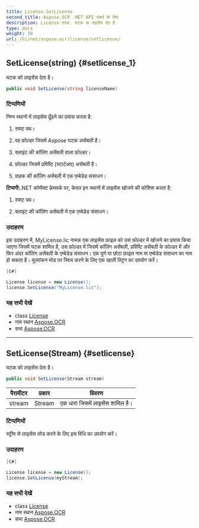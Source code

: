 ```yaml
---
title: License.SetLicense
second_title: Aspose.OCR .NET API संदर्भ के लिए
description: License तरक. घटक क लइसेंस देत है
type: docs
weight: 30
url: /hi/net/aspose.ocr/license/setlicense/
---
```

## SetLicense(string) {#setlicense_1}

घटक को लाइसेंस देता है।

```csharp
public void SetLicense(string licenseName)
```

### टिप्पणियों

निम्न स्थानों में लाइसेंस ढूँढने का प्रयास करता है:

1. स्पष्ट पथ।

2. वह फ़ोल्डर जिसमें Aspose घटक असेंबली है।

3. क्लाइंट की कॉलिंग असेंबली वाला फ़ोल्डर।

4. फ़ोल्डर जिसमें प्रविष्टि (स्टार्टअप) असेंबली है।

5. ग्राहक की कॉलिंग असेंबली में एक एम्बेडेड संसाधन।

**टिप्पणी:**.NET कॉम्पैक्ट फ्रेमवर्क पर, केवल इन स्थानों में लाइसेंस खोजने की कोशिश करता है:

1. स्पष्ट पथ।

2. क्लाइंट की कॉलिंग असेंबली में एक एम्बेडेड संसाधन।

### उदाहरण

इस उदाहरण में, MyLicense.lic नामक एक लाइसेंस फ़ाइल को उस फ़ोल्डर में खोजने का प्रयास किया जाएगा जिसमें घटक शामिल है, उस फ़ोल्डर में जिसमें कॉलिंग असेंबली, प्रविष्टि असेंबली के फ़ोल्डर में और फिर अंदर कॉलिंग असेंबली के एम्बेडेड संसाधन। एक पूर्ण या छोटा फ़ाइल नाम या एम्बेडेड संसाधन का नाम हो सकता है। मूल्यांकन मोड पर स्विच करने के लिए एक खाली स्ट्रिंग का उपयोग करें।

```csharp
[C#]

License license = new License();
license.SetLicense("MyLicense.lic");
```

### यह सभी देखें

* class [License](../)
* नाम स्थान [Aspose.OCR](../../license/)
* सभा [Aspose.OCR](../../../)

---

## SetLicense(Stream) {#setlicense}

घटक को लाइसेंस देता है।

```csharp
public void SetLicense(Stream stream)
```

| पैरामीटर | प्रकार | विवरण |
| --- | --- | --- |
| stream | Stream | एक धारा जिसमें लाइसेंस शामिल है। |

### टिप्पणियों

स्ट्रीम से लाइसेंस लोड करने के लिए इस विधि का उपयोग करें।

### उदाहरण

```csharp
[C#]

License license = new License();
license.SetLicense(myStream);
```

### यह सभी देखें

* class [License](../)
* नाम स्थान [Aspose.OCR](../../license/)
* सभा [Aspose.OCR](../../../)


